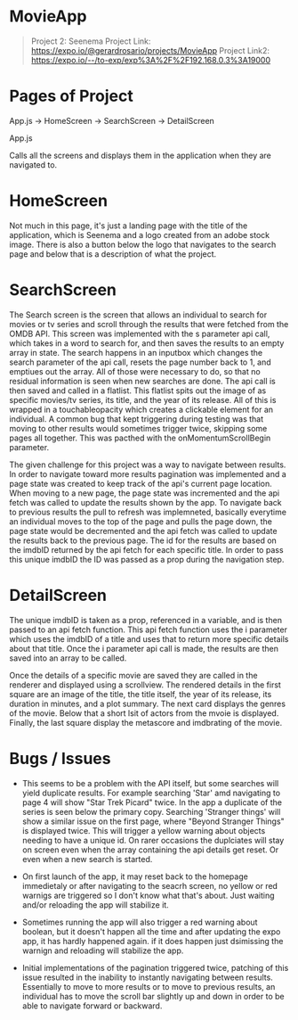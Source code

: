 # MovieApp

> Project 2: Seenema
> Project Link: https://expo.io/@gerardrosario/projects/MovieApp
> Project Link2: https://expo.io/--/to-exp/exp%3A%2F%2F192.168.0.3%3A19000

# Pages of Project

App.js -> HomeScreen -> SearchScreen -> DetailScreen

App.js

Calls all the screens and displays them in the application when they are navigated to.

# HomeScreen

Not much in this page, it's just a landing page with the title of the application, which is Seenema and a logo created from an adobe stock image.
There is also a button below the logo that navigates to the search page and below that is a description of what the project.


# SearchScreen

The Search screen is the screen that allows an individual to search for movies or tv series and scroll through the results that were fetched from the OMDB API.
This screen was implemented with the s parameter api call, which takes in a word to search for, and then saves the results to an empty array in state.
The search happens in an inputbox which changes the search parameter of the api call, resets the page number back to 1, and emptiues out the array.
All of those were necessary to do, so that no residual information is seen when new searches are done. The api call is then saved and called in a flatlist.
This flatlist spits out the image of as specific movies/tv series, its title, and the year of its release. All of this is wrapped in a touchableopacity
which creates a clickable element for an individual. A common bug that kept triggering during testing was that moving to other results
would sometimes trigger twice, skipping some pages all together. This was pacthed with the onMomentumScrollBegin parameter.

The given challenge for this project was a way to navigate between results. In order to navigate toward more results pagination was implemented
and a page state was created to keep track of the api's current page location. When moving to a new page, the page state was incremented and
the api fetch was called to update the results shown by the app. To navigate back to previous results the pull to refresh was implemneted, basically
everytime an individual moves to the top of the page and pulls the page down, the page state would be decremented and the api fetch was called to
update the results back to the previous page. The id for the results are based on the imdbID returned by the api fetch for each specific title.
In order to pass this unique imdbID the ID was passed as a prop during the navigation step.



# DetailScreen

The unique imdbID is taken as a prop, referenced in a variable, and is then passed to an api fetch function. This api fetch function uses the i 
parameter which uses the imdbID of a title and uses that to return more specific details about that title. Once the i parameter api call is made, 
the results are then saved into an array to be called.

Once the details of a specific movie are saved they are called in the renderer and displayed using a scrollview. The rendered details in the first 
square are an image of the title, the title itself, the year of its release, its duration in minutes, and a plot summary. The next card displays
the genres of the movie. Below that a short lsit of actors from the mvoie is displayed. Finally, the last square display 
the metascore and imdbrating of the movie.


# Bugs / Issues
- This seems to be a problem with the API itself, but some searches will yield duplicate results. For example searching 'Star' amd navigating to page 4
will show "Star Trek Picard" twice. In the app a duplicate of the series is seen below the primary copy. Searching 'Stranger things' will show a similar
issue on the first page, where "Beyond Stranger Things" is displayed twice. This will trigger a yellow warning about objects needing to have a unique
id. On rarer occasions the duplciates will stay on screen even when the array containing the api details get reset. Or even when a new search is
started.

- On first launch of the app, it may reset back to the homepage immedietaly or after navigating to the seacrh screen, no yellow or red warnigs 
are triggered so I don't know what that's about. Just waiting and/or reloading the app will stabilize it.

- Sometimes running the app will also trigger a red warning about boolean, but it doesn't happen all the time and after updating the expo app,
it has hardly happened again. if it does happen just dsimissing the warnign and reloading will stabilize the app.

- Initial implementations of the pagination triggered twice, patching of this issue resulted in the inability to instantly navigating between results.
Essentially to move to more results or to move to previous results, an individual has to move the scroll bar slightly up and down in order to be able
to navigate forward or backward.
